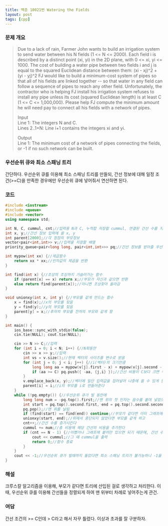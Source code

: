 ```yaml
---
title: 백준 10021번 Watering the Fields
layout: post
tags: [cpp]
---
```

### 문제 개요
> Due to a lack of rain, Farmer John wants to build an irrigation system to send water between his N fields (1 <= N <= 2000).
> Each field i is described by a distinct point (xi, yi) in the 2D plane, with 0 <= xi, yi <= 1000. The cost of building a water pipe between two fields i and j is equal to the squared Euclidean distance between them:
> (xi - xj)^2 + (yi - yj)^2
> FJ would like to build a minimum-cost system of pipes so that all of his fields are linked together -- so that water in any field can follow a sequence of pipes to reach any other field.
> Unfortunately, the contractor who is helping FJ install his irrigation system refuses to install any pipe unless its cost (squared Euclidean length) is at least C (1 <= C <= 1,000,000).
> Please help FJ compute the minimum amount he will need pay to connect all his fields with a network of pipes.
> 
> Input  
> Line 1: The integers N and C.  
> Lines 2..1+N: Line i+1 contains the integers xi and yi.
> 
> Output  
> Line 1: The minimum cost of a network of pipes connecting the fields, or -1 if no such network can be built.

### 우선순위 큐와 최소 스패닝 트리
간단하다. 우선순위 큐를 이용해 최소 스패닝 트리를 만들되, 간선 정보에 대해 일정 조건(>=C)을 만족한 경우에만 우선순위 큐에 넣어줘서 연산하면 된다.
### 코드
```c++
#include <iostream>
#include <queue>
#include <vector>
using namespace std;

int N, C, cummul, cnt;//입력용 N과 C, 누적합 저장할 cummul, 연결된 간선 수를 지정할 cnt
int x, y;//간선 정보 입력에 쓸 x, y
int parent[2000];//각 정점의 부모정보
vector<pair<int,int>> v;//입력을 저장할 배열
priority_queue<pair<long long, pair<int,int>>> pq;//간선 정보를 받아줄 우선순위 큐

int mypow(int xx) {//제곱함수
    return xx * xx;//인자값의 제곱을 반환
}

int find(int x) {//조상의 조상까지 거슬러가는 함수
    if (parent[x] == x) return x;//부모가 자신과 같으면 반환
    else return find(parent[x]);//아니면 조상찾아 올라감
}

void unionxy(int x, int y) {//부모를 같게 만드는 함수
    x = find(x);//x의 부모를 찾음
    y = find(y);//y의 부모를 찾음
    parent[y] = x;//후자의 부모를 전자의 부모와 같게 함
}

int main() {
    ios_base::sync_with_stdio(false);
    cin.tie(NULL); cout.tie(NULL);

    cin >> N >> C;//입력
    for (int i = 0; i < N; i++) {//N회동안
        cin >> x >> y;//입력
        int vs = v.size();//현재 벡터의 사이즈를 변수로 받음
        for (int j = 0; j < i; j++) {//i(벡터)의 크기만큼
            long long aa = mypow(v[j].first - x) + mypow(v[j].second - y);//간선의 비용을 측정
            if (aa >= C) pq.push({ -aa, {j,i} });//간선 비용이 C보다 크면 우선순위 큐에 넣어준다. 오름차순으로 하기 위해 비용은 - 붙여줌
        }
        v.emplace_back(x, y);//벡터에 일단 입력값을 집어넣어 나중에 쓸 수 있게 한다. 이 과정에서 현재 벡터의 사이즈와 다음 i값이 일치하게 됨.
        parent[i] = i;//i의 부모를 i로 만들어준다
    }
    while (!pq.empty()) {//우선순위 큐가 빌 동안에
        long long num = -pq.top().first;//맨 위의 첫 인자는 음수를 붙여 넣었으므로 다시 양수로 만든다
        int start = pq.top().second.first, end = pq.top().second.second;//각각 간선의 두 노드를 나타낸다
        pq.pop();//맨 위를 날림
        if (find(start) == find(end)) continue;//부모가 같다면 이미 그래프에 연결되어 있으니 날린다
        unionxy(start, end);//위에서 중단되지 않았다면 부모를 같게 하고
        cnt++;//간선 수를 증가시킨다
        cummul += num;//총 비용에 해당 간선의 비용을 추가한다
        if (cnt == N - 1) {//어쨌거나 그래프에 붙어만 있으면 되기 때문에, 간선 수의 최솟값은 무조건 N - 1이므로, 이때 해당 그래프가 완성되었을 것이다
            cout << cummul;//그 때 cummul을 출력
            return 0;//함수 종료
        }
    }
    cout << -1;//우선순위 큐가 빌때까지 돌았다면 최소 스패닝 트리가 불가능하니 -1을 찍어준다
}
```
### 해설
크루스칼 알고리즘을 이용해, 부모가 같다면 트리에 산입된 걸로 생각하고 처리한다. 이 때, 우선순위 큐를 이용해 간선들을 정렬되게 하여 맨 위부터 차례로 넣어주는게 관건.
### 여담
간선 조건의 >= C인데 > C라고 해서 자꾸 틀렸다. 이상과 초과를 잘 구분하자. 
